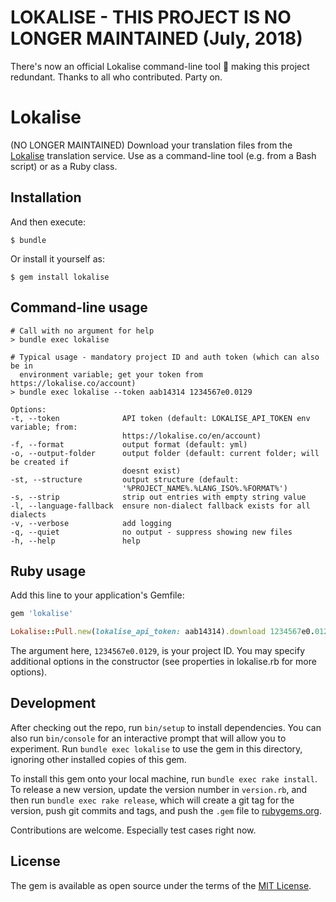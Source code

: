 # LOKALISE - THIS PROJECT IS NO LONGER MAINTAINED (July, 2018)

There's now an official Lokalise command-line tool 🎉 making this project redundant. Thanks to all who contributed. Party on.

# Lokalise

(NO LONGER MAINTAINED)
Download your translation files from the [Lokalise](https://lokalise.co)
translation service. Use as a command-line tool (e.g. from a Bash script) or as
a Ruby class.

## Installation

And then execute:

    $ bundle

Or install it yourself as:

    $ gem install lokalise

## Command-line usage

```
# Call with no argument for help
> bundle exec lokalise

# Typical usage - mandatory project ID and auth token (which can also be in
  environment variable; get your token from https://lokalise.co/account)
> bundle exec lokalise --token aab14314 1234567e0.0129

Options:
-t, --token              API token (default: LOKALISE_API_TOKEN env variable; from:
                         https://lokalise.co/en/account)
-f, --format             output format (default: yml)
-o, --output-folder      output folder (default: current folder; will be created if
                         doesnt exist)
-st, --structure         output structure (default:
                         '%PROJECT_NAME%.%LANG_ISO%.%FORMAT%')
-s, --strip              strip out entries with empty string value
-l, --language-fallback  ensure non-dialect fallback exists for all dialects
-v, --verbose            add logging
-q, --quiet              no output - suppress showing new files
-h, --help               help
```

## Ruby usage

Add this line to your application's Gemfile:

```ruby
gem 'lokalise'
```

```ruby
Lokalise::Pull.new(lokalise_api_token: aab14314).download 1234567e0.0129
```

The argument here, `1234567e0.0129`, is your project ID. You may specify
additional options in the constructor (see properties in lokalise.rb for more
options).

## Development

After checking out the repo, run `bin/setup` to install dependencies. You can
also run `bin/console` for an interactive prompt that will allow you to
experiment. Run `bundle exec lokalise` to use the gem in this directory,
ignoring other installed copies of this gem.

To install this gem onto your local machine, run `bundle exec rake install`. To
release a new version, update the version number in `version.rb`, and then run
`bundle exec rake release`, which will create a git tag for the version, push
git commits and tags, and push the `.gem` file to
[rubygems.org](https://rubygems.org).

Contributions are welcome. Especially test cases right now.

## License

The gem is available as open source under the terms of the
[MIT License](http://opensource.org/licenses/MIT).
